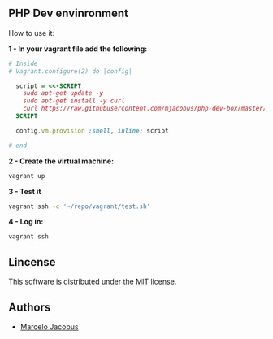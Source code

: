 PHP Dev envinronment
--------------------------------

How to use it:

**1 - In your vagrant file add the following:**

```ruby
# Inside
# Vagrant.configure(2) do |config|

  script = <<-SCRIPT
    sudo apt-get update -y
    sudo apt-get install -y curl
    curl https://raw.githubusercontent.com/mjacobus/php-dev-box/master/vagrant/remote-install.sh | bash
  SCRIPT

  config.vm.provision :shell, inline: script

# end
```

**2 - Create the virtual machine:**

```bash
vagrant up
```

**3 - Test it**

```bash
vagrant ssh -c '~/repo/vagrant/test.sh'
```

**4 - Log in:**

```bash
vagrant ssh
```

## Lincense

This software is distributed under the [MIT](MIT-LICENSE) license.

## Authors

- [Marcelo Jacobus](https://github.com/mjacobus)
